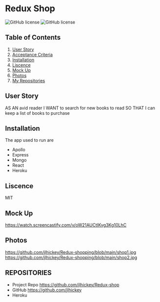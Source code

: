 # Redux Shop
![GitHub license](https://img.shields.io/badge/Made%20by-%40jlhickey-orange)
![GitHub license](https://img.shields.io/badge/license-MIT-green.svg)


## Table of Contents
1. [User Story](#UserStory)
2. [Acceptance Criteria](#AcceptanceCriteria)
3. [Installation](#Installation)
5. [Liscence](#Liscence)
6. [Mock Up](#MockUp)
7. [Photos](#Photos)
8. [My Repositories](#MyRepositories)


## User Story
AS AN avid reader
I WANT to search for new books to read
SO THAT I can keep a list of books to purchase


## Installation
The app used to run are
*  Apollo
*  Express
*  Mongo
*  React
*  Heroku

## Liscence
MIT

## Mock Up   
https://watch.screencastify.com/v/oW21AUCtIKvg3Kg10LhC

## Photos<br>
 https://github.com/jlhickey/Redux-shopping/blob/main/shop1.jpg<br>
 https://github.com/jlhickey/Redux-shopping/blob/main/shop2.jpg
 
## REPOSITORIES

- Project Repo https://github.com/jlhickey/Redux-shop
- GitHub https://github.com/jlhickey
- Heroku   
    

